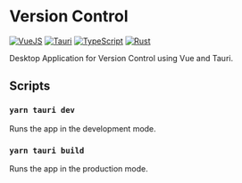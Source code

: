 # Version Control

[![VueJS](https://img.shields.io/badge/vue.js-000000?style=for-the-badge&logo=vue.js)]()
[![Tauri](https://img.shields.io/badge/Tauri-000000?style=for-the-badge&logo=tauri)]()
[![TypeScript](https://img.shields.io/badge/TypeScript-000000?style=for-the-badge&logo=typescript)]()
[![Rust](https://img.shields.io/badge/Rust-000000?style=for-the-badge&logo=rust)]()

Desktop Application for Version Control using Vue and Tauri.

## Scripts

### `yarn tauri dev`

Runs the app in the development mode.

### `yarn tauri build`

Runs the app in the production mode.
